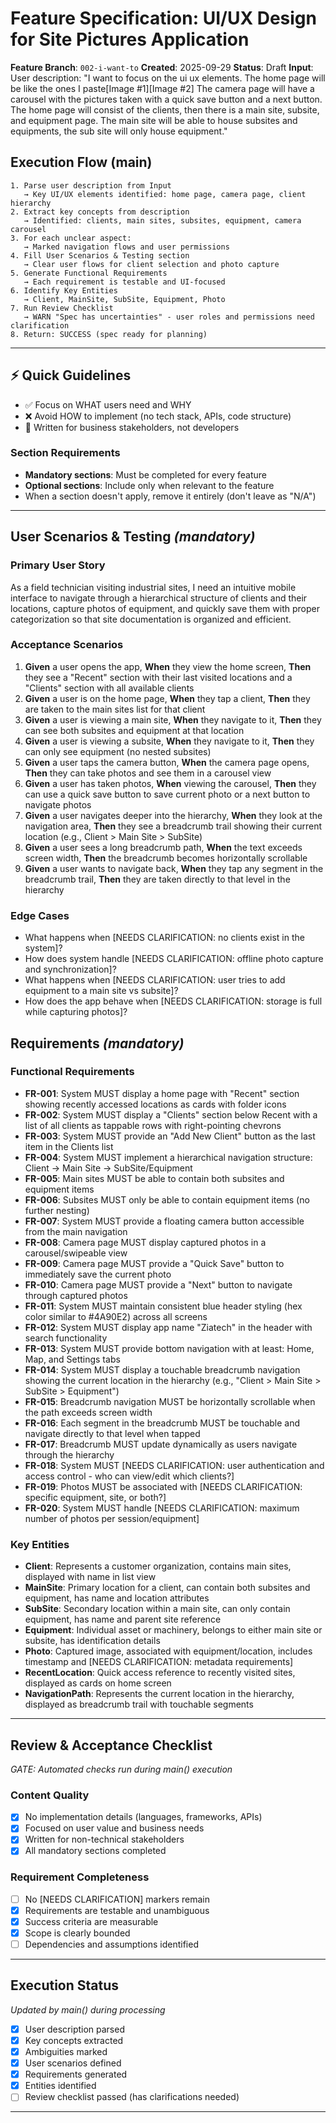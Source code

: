 # Feature Specification: UI/UX Design for Site Pictures Application

**Feature Branch**: `002-i-want-to`
**Created**: 2025-09-29
**Status**: Draft
**Input**: User description: "I want to focus on the ui ux elements. The home page will be like the ones I paste[Image #1][Image #2] The camera page will have a carousel with the pictures taken with a quick save button and a next button. The home page will consist of the clients, then there is a main site, subsite, and equipment page. The main site will be able to house subsites and equipments, the sub site will only house equipment."

## Execution Flow (main)
```
1. Parse user description from Input
   → Key UI/UX elements identified: home page, camera page, client hierarchy
2. Extract key concepts from description
   → Identified: clients, main sites, subsites, equipment, camera carousel
3. For each unclear aspect:
   → Marked navigation flows and user permissions
4. Fill User Scenarios & Testing section
   → Clear user flows for client selection and photo capture
5. Generate Functional Requirements
   → Each requirement is testable and UI-focused
6. Identify Key Entities
   → Client, MainSite, SubSite, Equipment, Photo
7. Run Review Checklist
   → WARN "Spec has uncertainties" - user roles and permissions need clarification
8. Return: SUCCESS (spec ready for planning)
```

---

## ⚡ Quick Guidelines
- ✅ Focus on WHAT users need and WHY
- ❌ Avoid HOW to implement (no tech stack, APIs, code structure)
- 👥 Written for business stakeholders, not developers

### Section Requirements
- **Mandatory sections**: Must be completed for every feature
- **Optional sections**: Include only when relevant to the feature
- When a section doesn't apply, remove it entirely (don't leave as "N/A")

---

## User Scenarios & Testing *(mandatory)*

### Primary User Story
As a field technician visiting industrial sites, I need an intuitive mobile interface to navigate through a hierarchical structure of clients and their locations, capture photos of equipment, and quickly save them with proper categorization so that site documentation is organized and efficient.

### Acceptance Scenarios
1. **Given** a user opens the app, **When** they view the home screen, **Then** they see a "Recent" section with their last visited locations and a "Clients" section with all available clients
2. **Given** a user is on the home page, **When** they tap a client, **Then** they are taken to the main sites list for that client
3. **Given** a user is viewing a main site, **When** they navigate to it, **Then** they can see both subsites and equipment at that location
4. **Given** a user is viewing a subsite, **When** they navigate to it, **Then** they can only see equipment (no nested subsites)
5. **Given** a user taps the camera button, **When** the camera page opens, **Then** they can take photos and see them in a carousel view
6. **Given** a user has taken photos, **When** viewing the carousel, **Then** they can use a quick save button to save current photo or a next button to navigate photos
7. **Given** a user navigates deeper into the hierarchy, **When** they look at the navigation area, **Then** they see a breadcrumb trail showing their current location (e.g., Client > Main Site > SubSite)
8. **Given** a user sees a long breadcrumb path, **When** the text exceeds screen width, **Then** the breadcrumb becomes horizontally scrollable
9. **Given** a user wants to navigate back, **When** they tap any segment in the breadcrumb trail, **Then** they are taken directly to that level in the hierarchy

### Edge Cases
- What happens when [NEEDS CLARIFICATION: no clients exist in the system]?
- How does system handle [NEEDS CLARIFICATION: offline photo capture and synchronization]?
- What happens when [NEEDS CLARIFICATION: user tries to add equipment to a main site vs subsite]?
- How does the app behave when [NEEDS CLARIFICATION: storage is full while capturing photos]?

## Requirements *(mandatory)*

### Functional Requirements
- **FR-001**: System MUST display a home page with "Recent" section showing recently accessed locations as cards with folder icons
- **FR-002**: System MUST display a "Clients" section below Recent with a list of all clients as tappable rows with right-pointing chevrons
- **FR-003**: System MUST provide an "Add New Client" button as the last item in the Clients list
- **FR-004**: System MUST implement a hierarchical navigation structure: Client → Main Site → SubSite/Equipment
- **FR-005**: Main sites MUST be able to contain both subsites and equipment items
- **FR-006**: Subsites MUST only be able to contain equipment items (no further nesting)
- **FR-007**: System MUST provide a floating camera button accessible from the main navigation
- **FR-008**: Camera page MUST display captured photos in a carousel/swipeable view
- **FR-009**: Camera page MUST provide a "Quick Save" button to immediately save the current photo
- **FR-010**: Camera page MUST provide a "Next" button to navigate through captured photos
- **FR-011**: System MUST maintain consistent blue header styling (hex color similar to #4A90E2) across all screens
- **FR-012**: System MUST display app name "Ziatech" in the header with search functionality
- **FR-013**: System MUST provide bottom navigation with at least: Home, Map, and Settings tabs
- **FR-014**: System MUST display a touchable breadcrumb navigation showing the current location in the hierarchy (e.g., "Client > Main Site > SubSite > Equipment")
- **FR-015**: Breadcrumb navigation MUST be horizontally scrollable when the path exceeds screen width
- **FR-016**: Each segment in the breadcrumb MUST be touchable and navigate directly to that level when tapped
- **FR-017**: Breadcrumb MUST update dynamically as users navigate through the hierarchy
- **FR-018**: System MUST [NEEDS CLARIFICATION: user authentication and access control - who can view/edit which clients?]
- **FR-019**: Photos MUST be associated with [NEEDS CLARIFICATION: specific equipment, site, or both?]
- **FR-020**: System MUST handle [NEEDS CLARIFICATION: maximum number of photos per session/equipment]

### Key Entities
- **Client**: Represents a customer organization, contains main sites, displayed with name in list view
- **MainSite**: Primary location for a client, can contain both subsites and equipment, has name and location attributes
- **SubSite**: Secondary location within a main site, can only contain equipment, has name and parent site reference
- **Equipment**: Individual asset or machinery, belongs to either main site or subsite, has identification details
- **Photo**: Captured image, associated with equipment/location, includes timestamp and [NEEDS CLARIFICATION: metadata requirements]
- **RecentLocation**: Quick access reference to recently visited sites, displayed as cards on home screen
- **NavigationPath**: Represents the current location in the hierarchy, displayed as breadcrumb trail with touchable segments

---

## Review & Acceptance Checklist
*GATE: Automated checks run during main() execution*

### Content Quality
- [x] No implementation details (languages, frameworks, APIs)
- [x] Focused on user value and business needs
- [x] Written for non-technical stakeholders
- [x] All mandatory sections completed

### Requirement Completeness
- [ ] No [NEEDS CLARIFICATION] markers remain
- [x] Requirements are testable and unambiguous
- [x] Success criteria are measurable
- [x] Scope is clearly bounded
- [ ] Dependencies and assumptions identified

---

## Execution Status
*Updated by main() during processing*

- [x] User description parsed
- [x] Key concepts extracted
- [x] Ambiguities marked
- [x] User scenarios defined
- [x] Requirements generated
- [x] Entities identified
- [ ] Review checklist passed (has clarifications needed)

---